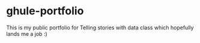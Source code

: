 # ghule-portfolio
This is my public portfolio for Telling stories with data class which hopefully lands me a job :)
